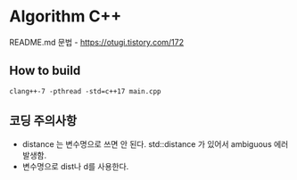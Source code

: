 # Algorithm C++
README.md 문법 - https://otugi.tistory.com/172

## How to build
```
clang++-7 -pthread -std=c++17 main.cpp
```

## 코딩 주의사항
- distance 는 변수명으로 쓰면 안 된다. std::distance 가 있어서 ambiguous 에러 발생함.
- 변수명으로 dist나 d를 사용한다.
